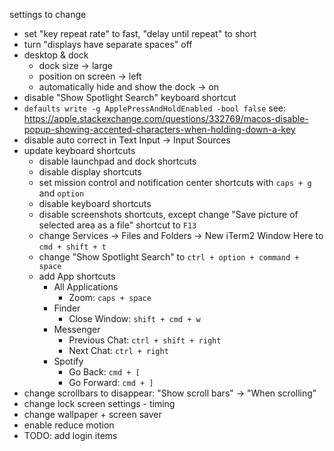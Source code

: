 settings to change

- set "key repeat rate" to fast, "delay until repeat" to short
- turn "displays have separate spaces" off
- desktop & dock
  - dock size -> large
  - position on screen -> left
  - automatically hide and show the dock -> on
- disable "Show Spotlight Search" keyboard shortcut
- `defaults write -g ApplePressAndHoldEnabled -bool false` see: https://apple.stackexchange.com/questions/332769/macos-disable-popup-showing-accented-characters-when-holding-down-a-key
- disable auto correct in Text Input -> Input Sources
- update keyboard shortcuts
  - disable launchpad and dock shortcuts
  - disable display shortcuts
  - set mission control and notification center shortcuts with `caps + g` and `option`
  - disable keyboard shortcuts
  - disable screenshots shortcuts, except change "Save picture of selected area as a file" shortcut to `F13`
  - change Services -> Files and Folders -> New iTerm2 Window Here to `cmd + shift + t`
  - change "Show Spotlight Search" to `ctrl + option + command + space`
  - add App shortcuts
    - All Applications
      - Zoom: `caps + space`
    - Finder
      - Close Window: `shift + cmd + w`
    - Messenger
      - Previous Chat: `ctrl + shift + right`
      - Next Chat: `ctrl + right`
    - Spotify
      - Go Back: `cmd + [`
      - Go Forward: `cmd + ]`
- change scrollbars to disappear: "Show scroll bars" -> "When scrolling"
- change lock screen settings - timing
- change wallpaper + screen saver
- enable reduce motion
- TODO: add login items
